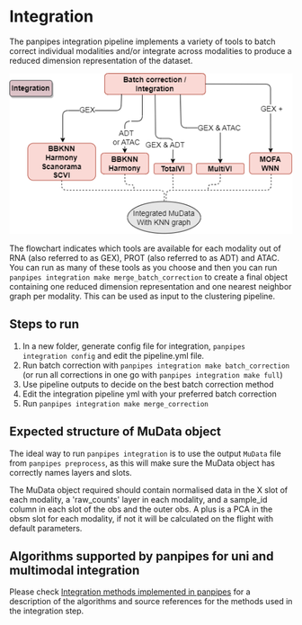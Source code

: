 # Integration

The panpipes integration pipeline implements a variety of tools to batch correct individual modalities and/or integrate across modalities to produce a reduced dimension representation of the dataset.

![integration_flowchart](../img/integration_coloured.drawio.png)

The flowchart indicates which tools are available for each modality out of RNA (also referred to as GEX), PROT (also referred to as ADT) and ATAC. You can run as many of these tools as you choose and then you can run `panpipes integration make merge_batch_correction` to create a final object containing one reduced dimension representation and one nearest neighbor graph per modality. This can be used as input to the clustering pipeline.

## Steps to run

1. In a new folder, generate config file for integration,
    `panpipes integration config` and edit the pipeline.yml file.
2. Run batch correction with
    `panpipes integration make batch_correction` (or run all corrections
    in one go with `panpipes integration make full`)
3. Use pipeline outputs to decide on the best batch correction method
4. Edit the integration pipeline yml with your preferred batch
    correction
5. Run `panpipes integration make merge_correction`

## Expected structure of MuData object

The ideal way to run `panpipes integration` is to use the output `MuData` file from `panpipes preprocess`, as this will make sure the MuData object has correctly names layers and slots.

The MuData object required should contain normalised data in the X slot of each modality,  a 'raw_counts' layer in each modality, and a sample_id column in each slot of the obs and the outer obs. A plus is a PCA in the obsm slot for each modality, if not it will be calculated on the flight with default parameters.

 ## Algorithms supported by panpipes for uni and multimodal integration 
 Please check [Integration methods implemented in panpipes](https://github.com/DendrouLab/panpipes/blob/docs_g/docs/usage/integration_methods.md)  for a description of the algorithms and source references for the methods used in the integration step. 
